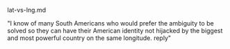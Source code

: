 lat-vs-lng.md

"I know of many South Americans who would prefer the ambiguity to be solved so they can have their American identity not hijacked by the biggest and most powerful country on the same longitude.
reply"